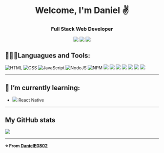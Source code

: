 <h1 align="center">Welcome, I'm Daniel ✌️</h1>
<h3 align="center">Full Stack Web Developer</h3>
<div align="center">
  <a href="https://www.linkedin.com/in/daniel-estupi%C3%B1%C3%A1n/" target="_blank"><img src="https://img.icons8.com/doodle/48/000000/linkedin--v2.png"></a>
  <a href="https://github.com/DanielE0802" target="_blank"><img src="https://img.icons8.com/doodle/48/000000/github--v1.png" ></a>
  <a href="https://danielestupinanr.netlify.app/" target="_blank"><img src="https://img.icons8.com/plasticine/55/000000/briefcase.png" ></a>
</div>

## 👨🏽‍💻Languagues and Tools:
<div>
<img alt="HTML" src="https://img.icons8.com/color/64/000000/html-5--v1.png"/>
<img alt="CSS" src="https://img.icons8.com/color/64/000000/css3.png"/>
<img alt="JavaScript" src="https://img.icons8.com/color/64/000000/javascript.png"/>
<img alt="NodeJS" src="https://img.icons8.com/color/64/000000/nodejs.png"/>
<img alt="NPM" src="https://img.icons8.com/color/64/000000/npm.png"/>
<img src="https://img.icons8.com/color/64/000000/visual-studio-code-2019.png"/>
<img src="https://img.icons8.com/wired/64/000000/postman-api.png"/>
<img src="https://img.icons8.com/color/64/000000/sass.png"/>
<img src="https://img.icons8.com/officexs/000000/react.png"/>
<img src="https://img.icons8.com/?size=64&id=cdYUlRaag9G9&format=png"/>
<img src="https://img.icons8.com/?size=64&id=nCj4PvnCO0tZ&format=png"/>
<img src="https://img.icons8.com/?size=64&id=KOpXw3fX66q2&format=png"/>
</div>

---

## 🌱 I’m currently learning:
-  <img src="https://img.icons8.com/cute-clipart/18/000000/react-native.png"/> React Native 

---

## My GitHub stats  

<a href="https://github.com/anuraghazra/github-readme-stats">
  <img align="center" src="https://github-readme-stats.vercel.app/api?username=DanielE0802&show_icons=true&theme=blue-green" />
</a>

---
**⭐️ From [DanielE0802](https://github.com/DanielE0802)**

